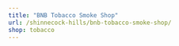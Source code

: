 ```yaml
---
title: "BNB Tobacco Smoke Shop"
url: /shinnecock-hills/bnb-tobacco-smoke-shop/
shop: tobacco
---
```

